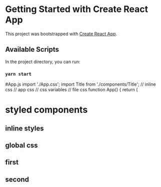 # Getting Started with Create React App

This project was bootstrapped with [Create React App](https://github.com/facebook/create-react-app).

## Available Scripts

In the project directory, you can run:

### `yarn start`

#App.js
import './App.css';
import Title from './components/Title';
// inline css
// app css
// css variables
// file css
function App() {
return (

<div>
<h1>styled components</h1>
<h2 style={{ color: 'red', textTransform: 'uppercase' }}>
inline styles
</h2>
<h2 className='global'>global css</h2>
<h2 className='first'>first</h2>
<h2 className='second'>second</h2>
<Title />
</div>
);
}
#App.css
:root {
  --primaryColor: #f15025;
}

body {
margin: 2rem;
}

.global {
color: green;
text-transform: capitalize;
}

.first {
letter-spacing: 5px;
color: var(--primaryColor);
}
/_ some other css _/
.second {
text-transform: uppercase;
color: var(--primaryColor);
}

export default App;

#Button.jsx
import styled from 'styled-components';

const color = 'yellow';

export const Button = styled.button` color: red; background: blue; text-transform: uppercase;`;

export const SecondButton = styled.button` color: ${color}; background: var(--primaryColor); text-transform: uppercase;`;
